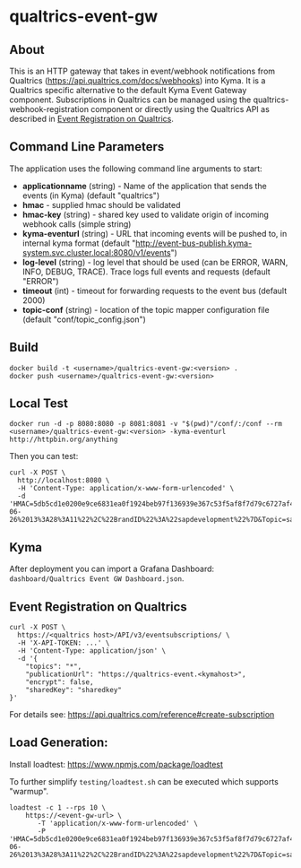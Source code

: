 # qualtrics-event-gw

## About

This is an HTTP gateway that takes in event/webhook notifications from Qualtrics (https://api.qualtrics.com/docs/webhooks) into Kyma. It is a Qualtrics specific alternative to the default Kyma Event Gateway component. Subscriptions in Qualtrics can be managed using the qualtrics-webhook-registration component or directly using the Qualtrics API as described in [Event Registration on Qualtrics](#Event-Registration-on-Qualtrics).

## Command Line Parameters

The application uses the following command line arguments to start: 

  - **applicationname** (string) - Name of the application that sends the events (in Kyma) (default "qualtrics")
  - **hmac** - supplied hmac should be validated
  - **hmac-key** (string) - shared key used to validate origin of incoming webhook calls (simple string)
  - **kyma-eventurl** (string) - URL that incoming events will be pushed to, in internal kyma format (default "http://event-bus-publish.kyma-system.svc.cluster.local:8080/v1/events")
  - **log-level** (string) - log level that should be used (can be ERROR, WARN, INFO, DEBUG, TRACE). Trace logs full events and requests  (default "ERROR")
  - **timeout** (int) - timeout for forwarding requests to the event bus (default 2000)
  - **topic-conf** (string) - location of the topic mapper configuration file (default "conf/topic_config.json")

## Build

```
docker build -t <username>/qualtrics-event-gw:<version> .
docker push <username>/qualtrics-event-gw:<version>
```

## Local Test

```
docker run -d -p 8080:8080 -p 8081:8081 -v "$(pwd)"/conf/:/conf --rm <username>/qualtrics-event-gw:<version> -kyma-eventurl http://httpbin.org/anything
```

Then you can test:

```
curl -X POST \
  http://localhost:8080 \
  -H 'Content-Type: application/x-www-form-urlencoded' \
  -d 'HMAC=5db5cd1e0200e9ce6831ea0f1924beb97f136939e367c53f5af8f7d79c6727af495cb90d6c744fe72ab45efd9f9f2ba7c15b13fdf6565af3d5a4f50ed2c0c7d4&MSG=%7B%22Status%22%3A%22Complete%22%2C%22SurveyID%22%3A%22SV_22VlHYNeldrrrkp%22%2C%22ResponseID%22%3A%22R_1l9mcVuXubb4aGm%22%2C%22CompletedDate%22%3A%222019-06-26%2013%3A28%3A11%22%2C%22BrandID%22%3A%22sapdevelopment%22%7D&Topic=sapdevelopment.surveyengine.completedResponse.SV_22VlHYNeldrrrkp&undefined='
```

## Kyma



After deployment you can import a Grafana Dashboard: `dashboard/Qualtrics Event GW Dashboard.json`.


## Event Registration on Qualtrics

```
curl -X POST \
  https://<qualtrics host>/API/v3/eventsubscriptions/ \
  -H 'X-API-TOKEN: ...' \
  -H 'Content-Type: application/json' \
  -d '{
    "topics": "*",
    "publicationUrl": "https://qualtrics-event.<kymahost>",
    "encrypt": false,
    "sharedKey": "sharedkey"
}'
```

For details see: https://api.qualtrics.com/reference#create-subscription

## Load Generation:

Install loadtest: https://www.npmjs.com/package/loadtest

To further simplify `testing/loadtest.sh` can be executed which supports "warmup".
```
loadtest -c 1 --rps 10 \
    https://<event-gw-url> \
       -T 'application/x-www-form-urlencoded' \
       -P 'HMAC=5db5cd1e0200e9ce6831ea0f1924beb97f136939e367c53f5af8f7d79c6727af495cb90d6c744fe72ab45efd9f9f2ba7c15b13fdf6565af3d5a4f50ed2c0c7d4&MSG=%7B%22Status%22%3A%22Complete%22%2C%22SurveyID%22%3A%22SV_22VlHYNeldrrrkp%22%2C%22ResponseID%22%3A%22R_1l9mcVuXubb4aGm%22%2C%22CompletedDate%22%3A%222019-06-26%2013%3A28%3A11%22%2C%22BrandID%22%3A%22sapdevelopment%22%7D&Topic=sapdevelopment.surveyengine.completedResponse.SV_22VlHYNeldrrrkp&undefined='
```


